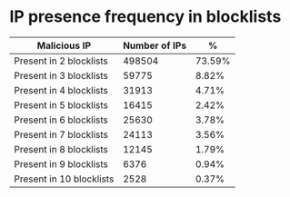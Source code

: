 # IP presence frequency in blocklists
| Malicious IP | Number of IPs | % |
|----|----|----|
| Present in 2 blocklists | 498504 | 73.59% |
| Present in 3 blocklists | 59775 | 8.82% |
| Present in 4 blocklists | 31913 | 4.71% |
| Present in 5 blocklists | 16415 | 2.42% |
| Present in 6 blocklists | 25630 | 3.78% |
| Present in 7 blocklists | 24113 | 3.56% |
| Present in 8 blocklists | 12145 | 1.79% |
| Present in 9 blocklists | 6376 | 0.94% |
| Present in 10 blocklists | 2528 | 0.37% |
